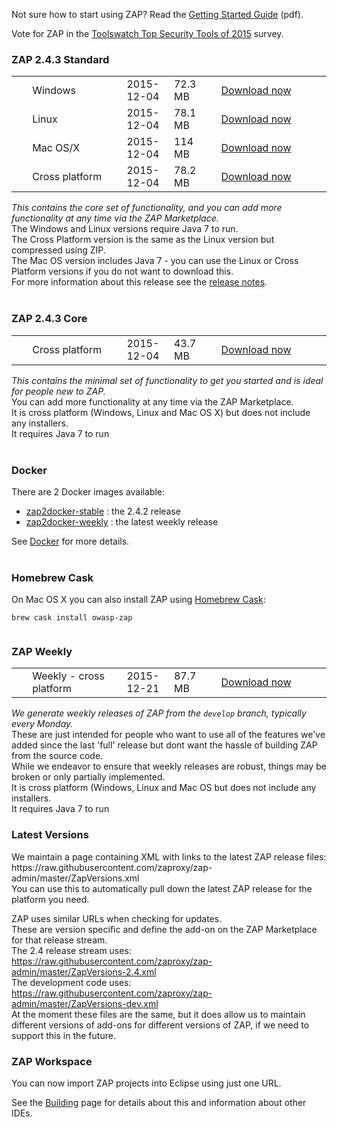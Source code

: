 Not sure how to start using ZAP? Read the [Getting Started Guide](https://github.com/zaproxy/zaproxy/releases/download/2.4.0/ZAPGettingStartedGuide-2.4.pdf) (pdf).

Vote for ZAP in the [Toolswatch Top Security Tools of 2015](https://www.toolswatch.org/2015/11/vote-for-2015-best-security-tool/) survey.

### ZAP 2.4.3 Standard

<table width='80%'>
<tr>
<td width='5%'></td><td width='30%'>Windows</td><td width='15%'>2015-12-04</td><td width='15%'>72.3 MB</td><td><a href='https://github.com/zaproxy/zaproxy/releases/download/2.4.3/ZAP_2.4.3_Windows.exe'>Download now</a></td>
</tr>
<tr>
<td width='5%'></td><td width='30%'>Linux</td><td width='15%'>2015-12-04</td><td width='15%'>78.1 MB</td><td><a href='https://github.com/zaproxy/zaproxy/releases/download/2.4.3/ZAP_2.4.3_Linux.tar.gz'>Download now</a></td>
</tr>
<tr>
<td width='5%'></td><td width='30%'>Mac OS/X</td><td width='15%'>2015-12-04</td><td width='15%'>114 MB</td><td><a href='https://github.com/zaproxy/zaproxy/releases/download/2.4.3/ZAP_2.4.3_Mac_OS_X.dmg'>Download now</a></td>
</tr>
<tr>
<td width='5%'></td><td width='30%'>Cross platform</td><td width='15%'>2015-12-04</td><td width='15%'>78.2 MB</td><td><a href='https://github.com/zaproxy/zaproxy/releases/download/2.4.3/ZAP_2.4.3_Cross_Platform.zip'>Download now</a></td>
</tr>

</table>

_This contains the core set of functionality, and you can add more functionality at any time via the ZAP Marketplace._<br>
The Windows and Linux versions require Java 7 to run.<br>
The Cross Platform version is the same as the Linux version but compressed using ZIP.<br>
The Mac OS version includes Java 7 - you can use the Linux or Cross Platform versions if you do not want to download this.<br>
For more information about this release see the <a href='https://github.com/zaproxy/zap-core-help/wiki/HelpReleases2_4_3'>release notes</a>.<br>
<br>
<h3>ZAP 2.4.3 Core</h3>

<table width='80%'>
<tr>
<td width='5%'></td><td width='30%'>Cross platform</td><td width='15%'>2015-12-04</td><td width='15%'>43.7 MB</td><td><a href='https://github.com/zaproxy/zaproxy/releases/download/2.4.3/ZAP_2.4.3_Core.tar.gz'>Download now</a></td>
</tr>
</table>

<i>This contains the minimal set of functionality to get you started and is ideal for people new to ZAP.</i><br>
You can add more functionality at any time via the ZAP Marketplace.<br>
It is cross platform (Windows, Linux and Mac OS X) but does not include any installers.<br>
It requires Java 7 to run<br>
<br>
<h3>Docker</h3>

There are 2 Docker images available:<br>
<ul><li><a href='https://registry.hub.docker.com/u/owasp/zap2docker-stable/'>zap2docker-stable</a> : the 2.4.2 release<br>
</li><li><a href='https://registry.hub.docker.com/u/owasp/zap2docker-weekly/'>zap2docker-weekly</a> : the latest weekly release</li></ul>

See <a href='Docker'>Docker</a> for more details.<br>
<br>
<h3>Homebrew Cask</h3>
On Mac OS X you can also install ZAP using <a href='http://caskroom.io/'>Homebrew Cask</a>:<br>
<pre><code>brew cask install owasp-zap<br>
</code></pre>

<h3>ZAP Weekly</h3>

<table width='80%'>
<tr>
<td width='5%'></td><td width='30%'>Weekly - cross platform</td><td width='15%'>2015-12-21</td><td width='15%'>87.7 MB</td><td><a href='https://github.com/zaproxy/zaproxy/releases/download/w2015-12-21/ZAP_WEEKLY_D-2015-12-21.zip'>Download now</a></td>
</tr>
</table>

<i>We generate weekly releases of ZAP from the `develop` branch, typically every Monday.</i><br>
These are just intended for people who want to use all of the features we've added since the last 'full' release but dont want the hassle of building ZAP from the source code.<br>
While we endeavor to ensure that weekly releases are robust, things may be broken or only partially implemented.<br>
It is cross platform (Windows, Linux and Mac OS but does not include any installers.<br>
It requires Java 7 to run<br>

<h3>Latest Versions</h3>
We maintain a page containing XML with links to the latest ZAP release files: https://raw.githubusercontent.com/zaproxy/zap-admin/master/ZapVersions.xml<br>
You can use this to automatically pull down the latest ZAP release for the platform you need.

ZAP uses similar URLs when checking for updates.<br>
These are version specific and define the add-on on the ZAP Marketplace for that release stream.<br>
The 2.4 release stream uses: https://raw.githubusercontent.com/zaproxy/zap-admin/master/ZapVersions-2.4.xml<br>
The development code uses: https://raw.githubusercontent.com/zaproxy/zap-admin/master/ZapVersions-dev.xml<br>
At the moment these files are the same, but it does allow us to maintain different versions of add-ons for different versions of ZAP, if we need to support this in the future.

<h3>ZAP Workspace</h3>
You can now import ZAP projects into Eclipse using just one URL.

See the [Building](Building) page for details about this and information about other IDEs.